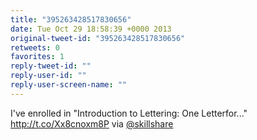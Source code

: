 ```yaml
---
title: "395263428517830656"
date: Tue Oct 29 18:58:39 +0000 2013
original-tweet-id: "395263428517830656"
retweets: 0
favorites: 1
reply-tweet-id: ""
reply-user-id: ""
reply-user-screen-name: ""
---
```

I've enrolled in "Introduction to Lettering: One Letterfor..." http://t.co/Xx8cnoxm8P via <a href="https://twitter.com/skillshare">@skillshare</a>

